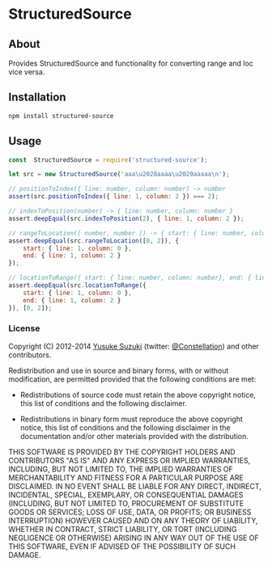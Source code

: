 StructuredSource
==============


## About

Provides StructuredSource and functionality for converting range and loc vice versa.

## Installation

```sh
npm install structured-source
```


## Usage

```js
const  StructuredSource = require('structured-source');

let src = new StructuredSource('aaa\u2028aaaa\u2029aaaaa\n');

// positionToIndex({ line: number, column: number) -> number
assert(src.positionToIndex({ line: 1, column: 2 }) === 2);

// indexToPosition(number) -> { line: number, column: number }
assert.deepEqual(src.indexToPosition(2), { line: 1, column: 2 });

// rangeToLocation([ number, number ]) -> { start: { line: number, column: number}, end: { line: number, column: number } }
assert.deepEqual(src.rangeToLocation([0, 2]), {
    start: { line: 1, column: 0 },
    end: { line: 1, column: 2 }
});

// locationToRange({ start: { line: number, column: number}, end: { line: number, column: number } }) -> [ number, number ]
assert.deepEqual(src.locationToRange({
    start: { line: 1, column: 0 },
    end: { line: 1, column: 2 }
}), [0, 2]);
```

### License

Copyright (C) 2012-2014 [Yusuke Suzuki](http://github.com/Constellation)
 (twitter: [@Constellation](http://twitter.com/Constellation)) and other contributors.

Redistribution and use in source and binary forms, with or without
modification, are permitted provided that the following conditions are met:

  * Redistributions of source code must retain the above copyright
    notice, this list of conditions and the following disclaimer.

  * Redistributions in binary form must reproduce the above copyright
    notice, this list of conditions and the following disclaimer in the
    documentation and/or other materials provided with the distribution.

THIS SOFTWARE IS PROVIDED BY THE COPYRIGHT HOLDERS AND CONTRIBUTORS "AS IS"
AND ANY EXPRESS OR IMPLIED WARRANTIES, INCLUDING, BUT NOT LIMITED TO, THE
IMPLIED WARRANTIES OF MERCHANTABILITY AND FITNESS FOR A PARTICULAR PURPOSE
ARE DISCLAIMED. IN NO EVENT SHALL <COPYRIGHT HOLDER> BE LIABLE FOR ANY
DIRECT, INDIRECT, INCIDENTAL, SPECIAL, EXEMPLARY, OR CONSEQUENTIAL DAMAGES
(INCLUDING, BUT NOT LIMITED TO, PROCUREMENT OF SUBSTITUTE GOODS OR SERVICES;
LOSS OF USE, DATA, OR PROFITS; OR BUSINESS INTERRUPTION) HOWEVER CAUSED AND
ON ANY THEORY OF LIABILITY, WHETHER IN CONTRACT, STRICT LIABILITY, OR TORT
(INCLUDING NEGLIGENCE OR OTHERWISE) ARISING IN ANY WAY OUT OF THE USE OF
THIS SOFTWARE, EVEN IF ADVISED OF THE POSSIBILITY OF SUCH DAMAGE.
